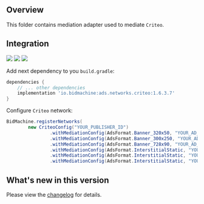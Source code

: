 ## Overview

This folder contains mediation adapter used to mediate `Criteo`.

## Integration

[<img src="https://img.shields.io/badge/Min%20SDK%20version-1.6.3-brightgreen">](https://github.com/bidmachine/BidMachine-Android-SDK)
[<img src="https://img.shields.io/badge/Network%20Adapter%20version-1.6.3.7-brightgreen">](https://artifactory.bidmachine.io/bidmachine/io/bidmachine/ads.networks.criteo/1.6.3.7/)
[<img src="https://img.shields.io/badge/Network%20version-4.2.0-blue">](https://publisherdocs.criteotilt.com/app/android/get-started/)

Add next dependency to you `build.gradle`:

```groovy
dependencies {
    // ... other dependencies
    implementation 'io.bidmachine:ads.networks.criteo:1.6.3.7'
}
```

Configure `Criteo` network:

```java
BidMachine.registerNetworks(
        new CriteoConfig("YOUR_PUBLISHER_ID")
                .withMediationConfig(AdsFormat.Banner_320x50, "YOUR_AD_UNIT_ID")
                .withMediationConfig(AdsFormat.Banner_300x250, "YOUR_AD_UNIT_ID")
                .withMediationConfig(AdsFormat.Banner_728x90, "YOUR_AD_UNIT_ID")
                .withMediationConfig(AdsFormat.InterstitialStatic, "YOUR_AD_UNIT_ID")
                .withMediationConfig(AdsFormat.InterstitialStatic, "YOUR_AD_UNIT_ID", Orientation.Portrait)
                .withMediationConfig(AdsFormat.InterstitialStatic, "YOUR_AD_UNIT_ID", Orientation.Landscape));
```

## What's new in this version

Please view the [changelog](CHANGELOG.md) for details.